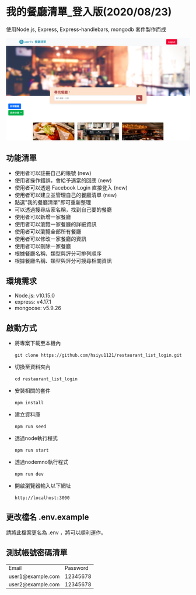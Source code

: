 # 我的餐廳清單_登入版(2020/08/23)

使用Node.js, Express, Express-handlebars, mongodb 套件製作而成

![Alt text](https://github.com/hsiyu1121/restaurant_list_login/blob/master/restaurant_list_login.png)

## 功能清單
* 使用者可以註冊自己的帳號 (new)
* 使用者操作錯誤，會給予適當的回應 (new)
* 使用者可以透過 Facebook Login 直接登入 (new)
* 使用者可以建立並管理自己的餐廳清單 (new)
* 點選"我的餐廳清單"即可重新整理
* 可以透過搜尋店家名稱，找到自己要的餐廳
* 使用者可以新增一家餐廳
* 使用者可以瀏覽一家餐廳的詳細資訊
* 使用者可以瀏覽全部所有餐廳
* 使用者可以修改一家餐廳的資訊
* 使用者可以刪除一家餐廳
* 根據餐廳名稱、類型與評分可排列順序
* 根據餐廳名稱、類型與評分可搜尋相關資訊

## 環境需求
* Node.js: v10.15.0
* express: v4.17.1
* mongoose: v5.9.26

## 啟動方式
* 將專案下載至本機內

  ``git clone https://github.com/hsiyu1121/restaurant_list_login.git``
* 切換至資料夾內

  ``cd restaurant_list_login``
* 安裝相關的套件

  ``npm install``
* 建立資料庫

  ``npm run seed``
* 透過node執行程式

  ``npm run start``
* 透過nodemno執行程式

  ``npm run dev``
* 開啟瀏覽器輸入以下網址

  ``http://localhost:3000``
  
## 更改檔名 .env.example
 請將此檔案更名為 .env ，將可以順利運作。
  

## 測試帳號密碼清單
<table>
  <tr>
    <td>Email</td>
    <td>Password</td>
  </tr>
  <tr>
    <td>user1@example.com</td>
    <td>12345678</td>
  </tr>
    <tr>
    <td>user2@example.com</td>
    <td>12345678</td>
  </tr>
</table>

